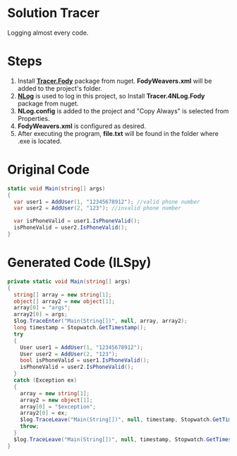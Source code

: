 # Solution Tracer
Logging almost every code.

# Steps
1. Install [**Tracer.Fody**](https://github.com/csnemes/tracer) package from nuget. **FodyWeavers.xml** will be added to the project's folder.  
2. [**NLog**](https://github.com/NLog/NLog) is used to log in this project, so Install **Tracer.4NLog.Fody** package from nuget.
3. **NLog.config** is added to the project and "Copy Always" is selected from Properties.
4. **FodyWeavers.xml** is configured as desired.
5. After executing the program, **file.txt** will be found in the folder where .exe is located.

# Original Code
```csharp
static void Main(string[] args)
{
  var user1 = AddUser(1, "12345678912"); //valid phone number
  var user2 = AddUser(2, "123"); //invalid phone number

  var isPhoneValid = user1.IsPhoneValid();
  isPhoneValid = user2.IsPhoneValid();
}
```

# Generated Code (ILSpy)
```csharp
private static void Main(string[] args)
{
  string[] array = new string[1];
  object[] array2 = new object[1];
  array[0] = "args";
  array2[0] = args;
  $log.TraceEnter("Main(String[])", null, array, array2);
  long timestamp = Stopwatch.GetTimestamp();
  try
  {
    User user1 = AddUser(1, "12345678912");
    User user2 = AddUser(2, "123");
    bool isPhoneValid = user1.IsPhoneValid();
    isPhoneValid = user2.IsPhoneValid();
  }
  catch (Exception ex)
  {
    array = new string[1];
    array2 = new object[1];
    array[0] = "$exception";
    array2[0] = ex;
    $log.TraceLeave("Main(String[])", null, timestamp, Stopwatch.GetTimestamp(), array, array2);
    throw;
  }
  $log.TraceLeave("Main(String[])", null, timestamp, Stopwatch.GetTimestamp(), null, null);
}
```
